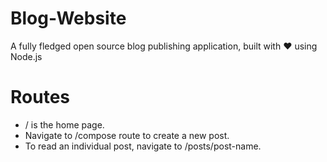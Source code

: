 # Blog-Website
A fully fledged open source blog publishing application, built with ♥ using Node.js
# Routes
* / is the home page.
* Navigate to /compose route to create a new post.
* To read an individual post, navigate to /posts/post-name.
